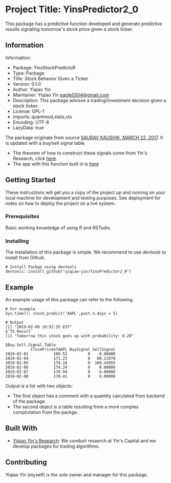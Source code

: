 # Project Title: YinsPredictor2_0

This package has a predictive function developed and generate predictive results signaling tomorrow's stock price given a stock ticker.

## Information

Information:
- Package: YinsStockPredictoR
- Type: Package
- Title: Stock Behavior Given a Ticker
- Version: 0.1.0
- Author: Yiqiao Yin
- Maintainer: Yiqiao Yin <eagle0504@gmail.com>
- Description: This package advises a trading/investment decision given a stock ticker.
- License: GPL-1
- imports: quantmod,stats,xts
- Encoding: UTF-8
- LazyData: true

The package originate from source [SAURAV KAUSHIK, MARCH 22, 2017](https://www.analyticsvidhya.com/blog/2017/03/create-packages-r-cran-github/).
It is updated with a buy/sell signal table. 
- The theorem of how to construct these signals come from Yin's Research, click [here](https://yinscapital.com/research/).
- The app with this function built in is [here](https://y-yin.shinyapps.io/CENTRAL-INTELLIGENCE-PLATFORM/)

## Getting Started

These instructions will get you a copy of the project up and running on your local machine for development and testing purposes. See deployment for notes on how to deploy the project on a live system.

### Prerequisites

Basic working knowledge of using *R* and *RSTudio*.

### Installing

The installation of this package is simple. We recommend to use *devtools* to install from Github.

```
# Install Packge using devtools
devtools::install_github("yiqiao-yin/YinsPredictor2_0")
```

## Example

An example usage of this package can refer to the following.

```
# For example
Sys.time(); stock_predict('AAPL',past.n.days = 5)

# Output
[1] "2019-02-09 10:52:35 EST"
$`TS.Result`
[1] "Tomorrow this stock goes up with probability: 0.28"

$Buy.Sell.Signal.Table
           ClosePriceofAAPL BuySignal SellSignal
2019-02-01           166.52         0    0.00000
2019-02-04           171.25         0   80.21978
2019-02-05           174.18         0  160.43955
2019-02-06           174.24         0    0.00000
2019-02-07           170.94         0    0.00000
2019-02-08           170.41         0    0.00000
```

Output is a list with two objects: 
- The first object has a comment with a quantity calculated from backend of the package.
- The second object is a table resulting from a more complex comptutation from the packge.

## Built With

* [Yiqiao Yin's Research](https://yinscapital.com/research/): We conduct resaerch at Yin's Capital and we develop packages for trading algorithms.

## Contributing

Yiqiao Yin (myself) is the sole owner and manager for this package.
